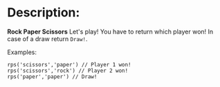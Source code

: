 # Description:
**Rock Paper Scissors**
Let's play! You have to return which player won! In case of a draw return `Draw!`.

Examples:
```
rps('scissors','paper') // Player 1 won!
rps('scissors','rock') // Player 2 won!
rps('paper','paper') // Draw!
```
